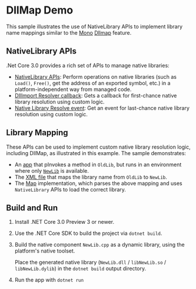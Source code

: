 # DllMap Demo

This sample illustrates the use of NativeLibrary APIs to implement library name mappings similar to the [Mono](https://www.mono-project.com/) [Dllmap](https://www.mono-project.com/docs/advanced/pinvoke/dllmap/) feature.

## NativeLibrary APIs

.Net Core 3.0 provides a rich set of APIs to manage native libraries:

- [NativeLibrary APIs](https://docs.microsoft.com/dotnet/api/system.runtime.interopservices.nativelibrary?view=netcore-3.0): Perform operations on native libraries (such as `Load()`, `Free()`, get the address of an exported  symbol, etc.) in a platform-independent way from managed code.
- [DllImport Resolver callback](https://docs.microsoft.com/dotnet/api/system.runtime.interopservices.nativelibrary.setdllimportresolver?view=netcore-3.0):  Gets a callback for first-chance native library resolution using custom logic. 
- [Native Library Resolve event](https://docs.microsoft.com/dotnet/api/system.runtime.loader.assemblyloadcontext.resolvingunmanageddll?view=netcore-3.0): Get an event for last-chance native library resolution using custom logic.   

## Library Mapping

These APIs can be used to implement custom native library resolution logic, including DllMap, as illustrated in this example. The sample demonstrates:

- An [app](Demo.cs) that pInvokes a method in `OldLib`, but runs in an environment where only [`NewLib`](NewLib.cpp) is available.
- The [XML file](Demo.xml) that maps the library name from `OldLib` to `NewLib`. 
- The [Map](Map.cs) implementation, which parses the above mapping and uses `NativeLibrary` APIs to load the correct library.

## Build and Run

1. Install .NET Core 3.0 Preview 3 or newer.

2. Use the .NET Core SDK to build the project via `dotnet build`.

3. Build the native component `NewLib.cpp` as a dynamic library, using the platform's native toolset. 

    Place the generated native library (`NewLib.dll` / `libNewLib.so` / `libNewLib.dylib`) in the `dotnet build` output directory.

4. Run the app with `dotnet run`
